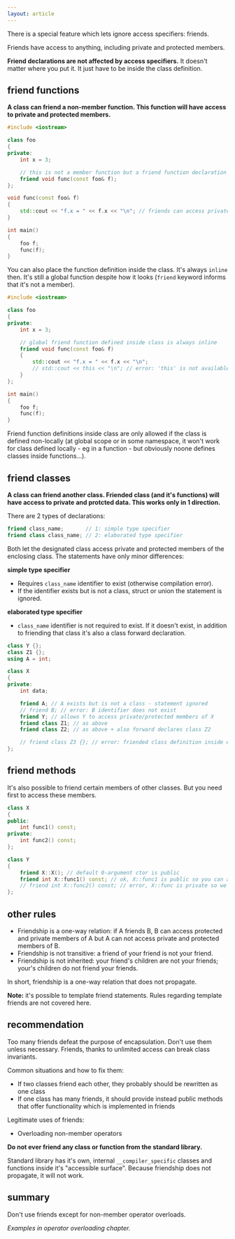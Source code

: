 ```yaml
---
layout: article
---
```


There is a special feature which lets ignore access specifiers: friends.

Friends have access to anything, including private and protected members.

**Friend declarations are not affected by access specifiers.** It doesn't matter where you put it. It just have to be inside the class definition.

## friend functions

**A class can friend a non-member function. This function will have access to private and protected members.**

```c++
#include <iostream>

class foo
{
private:
    int x = 3;

    // this is not a member function but a friend function declaration
    friend void func(const foo& f);
};

void func(const foo& f)
{
    std::cout << "f.x = " << f.x << "\n"; // friends can access private and protected members
}

int main()
{
    foo f;
    func(f);
}
```

You can also place the function definition inside the class. It's always `inline` then. It's still a global function despite how it looks (`friend` keyword informs that it's not a member).

```c++
#include <iostream>

class foo
{
private:
    int x = 3;

    // global friend function defined inside class is always inline
    friend void func(const foo& f)
    {
        std::cout << "f.x = " << f.x << "\n";
        // std::cout << this << "\n"; // error: 'this' is not available in non-member functions
    }
};

int main()
{
    foo f;
    func(f);
}
```

Friend function definitions inside class are only allowed if the class is defined non-locally (at global scope or in some namespace, it won't work for class defined locally - eg in a function - but obviously noone defines classes inside functions...).

## friend classes

**A class can friend another class. Friended class (and it's functions) will have access to private and protcted data. This works only in 1 direction.**

There are 2 types of declarations:

```c++
friend class_name;       // 1: simple type specifier
friend class class_name; // 2: elaborated type specifier
```

Both let the designated class access private and protected members of the enclosing class. The statements have only minor differences:

**simple type specifier**

- Requires `class_name` identifier to exist (otherwise compilation error).
- If the identifier exists but is not a class, struct or union the statement is ignored.

**elaborated type specifier**

- `class_name` identifier is not required to exist. If it doesn't exist, in addition to friending that class it's also a class forward declaration.

```c++
class Y {};
class Z1 {};
using A = int;

class X
{
private:
    int data;

    friend A; // A exists but is not a class - statement ignored
    // friend B; // error: B identifier does not exist
    friend Y; // allows Y to access private/protected members of X
    friend class Z1; // as above
    friend class Z2; // as above + also forward declares class Z2

    // friend class Z3 {}; // error: friended class definition inside enclosing class not allowed
};
```

## friend methods

It's also possible to friend certain members of other classes. But you need first to access these members.

```c++
class X
{
public:
    int func1() const;
private:
    int func2() const;
};

class Y
{
    friend X::X(); // default 0-argument ctor is public
    friend int X::func1() const; // ok, X::func1 is public so you can access it here
    // friend int X::func2() const; // error, X::func is private so we can not access to friend it
};
```

## other rules

- Friendship is a one-way relation: if A friends B, B can access protected and private members of A but A can not access private and protected members of B.
- Friendship is not transitive: a friend of your friend is not your friend.
- Friendship is not inherited: your friend's children are not your friends; your's children do not friend your friends.

In short, friendship is a one-way relation that does not propagate.

**Note:** it's possible to template friend statements. Rules regarding template friends are not covered here.

## recommendation

Too many friends defeat the purpose of encapsulation. Don't use them unless necessary. Friends, thanks to unlimited access can break class invariants.

Common situations and how to fix them:

- If two classes friend each other, they probably should be rewritten as one class
- If one class has many friends, it should provide instead public methods that offer functionality which is implemented in friends

Legitimate uses of friends:

- Overloading non-member operators

**Do not ever friend any class or function from the standard library.**

Standard library has it's own, internal `__compiler_specific` classes and functions inside it's "accessible surface". Because friendship does not propagate, it will not work.

## summary

<div class="note pro-tip">
Don't use friends except for non-member operator overloads.
</div>

*Examples in operator overloading chapter.*
